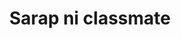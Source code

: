 ---
layout: post
title: Sarap ni classmate
duration: '15:41'
view: 202
rate: 2
video: 'https://flashservice.xvideos.com/embedframe/27232721'
category: 
 - pinay
tags: 
 - pinay-sex
 - nagparaos
 - nene
 - mokong
 - fucked
 - jackpot
 - flawless
priority: 0.9
changefreq: daily
---